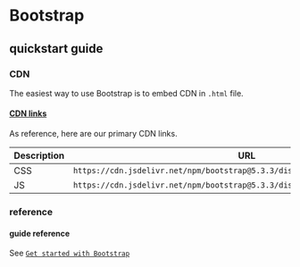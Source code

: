 # Bootstrap
## quickstart guide
### CDN
The easiest way to use Bootstrap is to embed CDN in `.html` file.

#### [CDN links](https://getbootstrap.com/docs/5.3/getting-started/introduction/#cdn-links)

As reference, here are our primary CDN links.

| Description | URL |
| --- | --- |
| CSS | `https://cdn.jsdelivr.net/npm/bootstrap@5.3.3/dist/css/bootstrap.min.css` |
| JS | `https://cdn.jsdelivr.net/npm/bootstrap@5.3.3/dist/js/bootstrap.bundle.min.js` |

### reference
#### guide reference
See [`Get started with Bootstrap`](https://getbootstrap.com/docs/5.3/getting-started/introduction)
